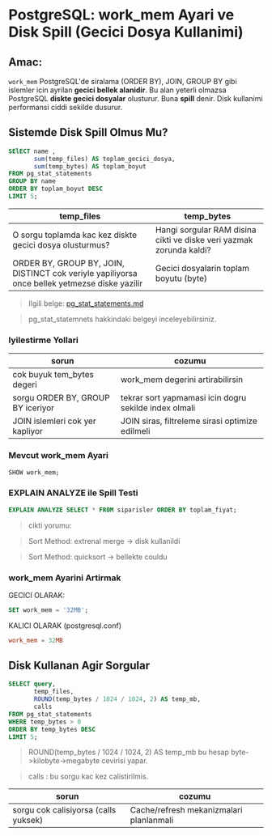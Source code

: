 # PostgreSQL: work_mem Ayari ve Disk Spill (Gecici Dosya Kullanimi)

## Amac:
`work_mem` PostgreSQL'de siralama (ORDER BY), JOIN, GROUP BY gibi islemler icin ayrilan **gecici bellek alanidir**.
Bu alan yeterli olmazsa PostgreSQL **diskte gecici dosyalar** olusturur. Buna **spill** denir.
Disk kullanimi performansi ciddi sekilde dusurur.

## Sistemde Disk Spill Olmus Mu?
```sql
SElECT name ,
       sum(temp_files) AS toplam_gecici_dosya,
       sum(temp_bytes) AS toplam_boyut
FROM pg_stat_statements
GROUP BY name
ORDER BY toplam_boyut DESC
LIMIT 5;
```

| temp_files                                                 |  temp_bytes 
|------------------------------------------------------------|------------------------------------------------------------------------------------------------|
| O sorgu toplamda kac kez diskte gecici dosya olusturmus?   | Hangi sorgular RAM disina cikti ve diske veri yazmak zorunda kaldi?                            | 
| ORDER BY, GROUP BY, JOIN, DISTINCT cok veriyle yapiliyorsa once bellek yetmezse diske yazilir | Gecici dosyalarin toplam boyutu (byte)                                                         |

> Ilgili belge: [pg_stat_statements.md](pg_stat_statements.md)

> pg_stat_statemnets hakkindaki belgeyi inceleyebilirsiniz.

### Iyilestirme Yollari
| sorun                             | cozumu                                                |
|-----------------------------------|-------------------------------------------------------|
| cok buyuk tem_bytes degeri        | work_mem degerini artirabilirsin                      |
| sorgu ORDER BY, GROUP BY iceriyor | tekrar sort yapmamasi icin dogru sekilde index olmali | 
| JOIN islemleri cok yer kapliyor   | JOIN siras, filtreleme sirasi optimize edilmeli       |
 
### Mevcut work_mem Ayari
```sql
SHOW work_mem;
```
### EXPLAIN ANALYZE ile Spill Testi 
```sql
EXPLAIN ANALYZE SELECT * FROM siparisler ORDER BY toplam_fiyat;
```
> cikti yorumu:

> Sort Method: extrenal merge -> disk kullanildi

> Sort Method: quicksort      -> bellekte couldu

### work_mem Ayarini Artirmak
GECICI OLARAK:
```sql
SET work_mem = '32MB';
```
KALICI OLARAK (postgresql.conf)
```conf
work_mem = 32MB
```

## Disk Kullanan Agir Sorgular
```sql
SELECT query,
       temp_files,
       ROUND(temp_bytes / 1024 / 1024, 2) AS temp_mb,
       calls
FROM pg_stat_statements
WHERE temp_bytes > 0
ORDER BY temp_bytes DESC
LIMIT 5;
```
> ROUND(temp_bytes / 1024 / 1024, 2) AS temp_mb bu hesap byte->kilobyte->megabyte cevirisi yapar.

> calls : bu sorgu kac kez calistirilmis.


| sorun                                | cozumu                                 |
|--------------------------------------|----------------------------------------|
| sorgu cok calisiyorsa (calls yuksek) | Cache/refresh mekanizmalari planlanmali|











